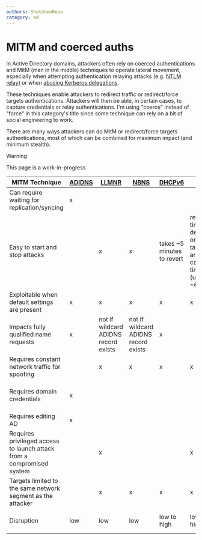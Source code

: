 ```yaml
---
authors: ShutdownRepo
category: ad
---
```


# MITM and coerced auths

In Active Directory domains, attackers often rely on coerced authentications and MitM (man in the middle) techniques to operate lateral movement, especially when attempting authentication relaying attacks (e.g. [NTLM relay](../ntlm/relay.md)) or when [abusing Kerberos delegations](../kerberos/delegations/).

These techniques enable attackers to redirect traffic or redirect/force targets authentications. Attackers will then be able, in certain cases, to capture credentials or relay authentications. I'm using "coerce" instead of "force" in this category's title since some technique can rely on a bit of social engineering to work.

There are many ways attackers can do MitM or redirect/force targets authentications, most of which can be combined for maximum impact (and minimum stealth).

> [!WARNING]
> This page is a work-in-progress

| MITM Technique | [ADIDNS](adidns-spoofing.md) | [LLMNR](llmnr-nbtns-mdns-spoofing.md) | [NBNS](../../recon/nbt-ns.md) | [DHCPv6](dhcpv6-spoofing.md) | [ARP](arp-poisoning.md) | [DNS](dns-spoofing.md) | [WPAD](wpad-spoofing.md) | [PrinterBug](ms-rprn.md) | [PrivExchange](../exchange-services/privexchange.md) |
| --------------------------------------------------------------------- | -------------------------- | ------------------------------------ | ------------------------------------ | --------------------------- | ------------------------------------------------------------------ | ---------------------- | ------------------------ | ------------------------ | -------------------------------- |
| Can require waiting for replication/syncing | x | | | | | | | | |
| Easy to start and stop attacks | | x | x | takes \~5 minutes to revert | revert time depends on targets arp cache timeout (usually \~60 sec | x | x | x | x |
| Exploitable when default settings are present | x | x | x | x | x | x | x | x | up to 2019 |
| Impacts fully qualified name requests | x | not if wildcard ADIDNS record exists | not if wildcard ADIDNS record exists | x | | x | | | |
| Requires constant network traffic for spoofing | | x | x | x | x | x | x | | |
| Requires domain credentials | x | | | | | | | x | requires emails-capable account |
| Requires editing AD | x | | | | | | | | |
| Requires privileged access to launch attack from a compromised system | | x | | | x | x | | | |
| Targets limited to the same network segment as the attacker | | x | x | x | x | | | x | x |
| Disruption | low | low | low | low to high | low to high | low to high | low to high | none | none |